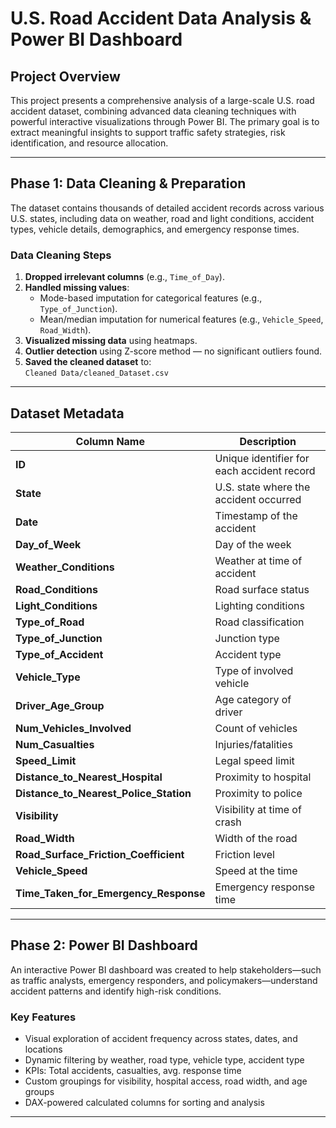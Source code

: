 # U.S. Road Accident Data Analysis & Power BI Dashboard

## Project Overview

This project presents a comprehensive analysis of a large-scale U.S. road accident dataset, combining advanced data cleaning techniques with powerful interactive visualizations through Power BI. The primary goal is to extract meaningful insights to support traffic safety strategies, risk identification, and resource allocation.

---

## Phase 1: Data Cleaning & Preparation

The dataset contains thousands of detailed accident records across various U.S. states, including data on weather, road and light conditions, accident types, vehicle details, demographics, and emergency response times.

### Data Cleaning Steps

1. **Dropped irrelevant columns** (e.g., `Time_of_Day`).
2. **Handled missing values**:
   - Mode-based imputation for categorical features (e.g., `Type_of_Junction`).
   - Mean/median imputation for numerical features (e.g., `Vehicle_Speed`, `Road_Width`).
3. **Visualized missing data** using heatmaps.
4. **Outlier detection** using Z-score method — no significant outliers found.
5. **Saved the cleaned dataset** to:  
   `Cleaned Data/cleaned_Dataset.csv`

---

## Dataset Metadata

| Column Name | Description |
|-------------|-------------|
| **ID** | Unique identifier for each accident record |
| **State** | U.S. state where the accident occurred |
| **Date** | Timestamp of the accident |
| **Day_of_Week** | Day of the week |
| **Weather_Conditions** | Weather at time of accident |
| **Road_Conditions** | Road surface status |
| **Light_Conditions** | Lighting conditions |
| **Type_of_Road** | Road classification |
| **Type_of_Junction** | Junction type |
| **Type_of_Accident** | Accident type |
| **Vehicle_Type** | Type of involved vehicle |
| **Driver_Age_Group** | Age category of driver |
| **Num_Vehicles_Involved** | Count of vehicles |
| **Num_Casualties** | Injuries/fatalities |
| **Speed_Limit** | Legal speed limit |
| **Distance_to_Nearest_Hospital** | Proximity to hospital |
| **Distance_to_Nearest_Police_Station** | Proximity to police |
| **Visibility** | Visibility at time of crash |
| **Road_Width** | Width of the road |
| **Road_Surface_Friction_Coefficient** | Friction level |
| **Vehicle_Speed** | Speed at the time |
| **Time_Taken_for_Emergency_Response** | Emergency response time |

---

## Phase 2: Power BI Dashboard

An interactive Power BI dashboard was created to help stakeholders—such as traffic analysts, emergency responders, and policymakers—understand accident patterns and identify high-risk conditions.

### Key Features

- Visual exploration of accident frequency across states, dates, and locations  
- Dynamic filtering by weather, road type, vehicle type, accident type  
- KPIs: Total accidents, casualties, avg. response time  
- Custom groupings for visibility, hospital access, road width, and age groups  
- DAX-powered calculated columns for sorting and analysis

---